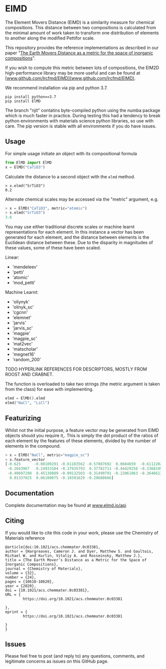 # ElMD

The Element Movers Distance (ElMD) is a similarity measure for chemical compositions. This distance between two compositions is calculated from the minimal amount of work taken to transform one distribution of elements to another along the modified Pettifor scale. 

This repository provides the reference implementations as described in our paper "[The Earth Movers Distance as a metric for the space of inorganic compositions](https://chemrxiv.org/articles/preprint/The_Earth_Mover_s_Distance_as_a_Metric_for_the_Space_of_Inorganic_Compositions/12777566)". 

If you wish to compute this metric between lots of compositions, the ElM2D high-performance library may be more useful and can be found at [www.github.com/lrcfmd/ElMD](www.github.com/lrcfmd/ElMD).

We recommend installation via pip and python 3.7.

```
pip install python==3.7
pip install ElMD
```
The branch "njit" contatins byte-compiled python using the numba package which is much faster in practice. During testing this had a tendency to break python environments with materials science python libraries, so use with care. The pip version is stable with all environments if you do have issues.

## Usage
For simple usage initiate an object with its compositional formula

```python
from ElMD import ElMD
x = ElMD("CaTiO3")
```

Calculate the distance to a second object with the `elmd` method. 

```
> x.elmd("SrTiO3")
0.2
```

Alternate chemical scales may be accessed via the "metric" argument, e.g.

```python
> x = ElMD("CaTiO3", metric="atomic")
> x.elmd("SrTiO3")
3.6
```
You may use either traditional discrete scales or machine learnt representations for each element. In this instance a vector has been generated for each element, and the distance between elements is the Euclidean distance between these. Due to the disparity in magnitudes of these values, some of these have been scaled.

Linear:
- 'mendeleev'
- 'petti'
- 'atomic'
- 'mod_petti'

Machine Learnt:
- 'oliynyk' 
- 'olinyk_sc'
- 'cgcnn' 
- 'elemnet' 
- 'jarvis' 
- 'jarvis_sc' 
- 'magpie' 
- 'magpie_sc' 
- 'mat2vec' 
- 'matscholar' 
- 'megnet16' 
- 'random_200'

TODO HYPERLINK REFERENCES FOR DESCRIPTORS, MOSTLY FROM ROOST AND CRABNET.

The function is overloaded to take two strings (the metric argument is taken from the class) for ease with implementing.

```python
elmd = ElMD().elmd
elmd("NaCl", "LiCl")
```

## Featurizing
Whilst not the initial purpose, a feature vector may be generated from ElMD objects should you require it,. This is simply the dot product of the ratios of each element by the features of these elements, divided by the number of elements in the compound.

```python
> x = ElMD("NaCl", metric="magpie_sc")
> x.feature_vector
[-0.625      -0.08109291 -0.61183562 -0.57087692  0.0684659  -0.61122024
 -0.2043967   0.24933184 -0.37935793  0.37782711 -0.44429256 -0.33681995
 -0.40697298  0.45138889 -0.09132503 -0.31499791 -0.22061063 -0.36466139
  0.01337025  0.06100075 -0.10391629 -0.29680666]
```

## Documentation

Complete documentation may be found at www.elmd.io/api


## Citing

If you would like to cite this code in your work, please use the Chemistry of Materials reference

```
@article{doi:10.1021/acs.chemmater.0c03381,
author = {Hargreaves, Cameron J. and Dyer, Matthew S. and Gaultois, Michael W. and Kurlin, Vitaliy A. and Rosseinsky, Matthew J.},
title = {The Earth Mover’s Distance as a Metric for the Space of Inorganic Compositions},
journal = {Chemistry of Materials},
volume = {32},
number = {24},
pages = {10610-10620},
year = {2020},
doi = {10.1021/acs.chemmater.0c03381},
URL = { 
        https://doi.org/10.1021/acs.chemmater.0c03381
    
},
eprint = { 
        https://doi.org/10.1021/acs.chemmater.0c03381
    
}
}
```

## Issues

Please feel free to post (and reply to) any questions, comments, and legitimate concerns as issues on this GitHub page.